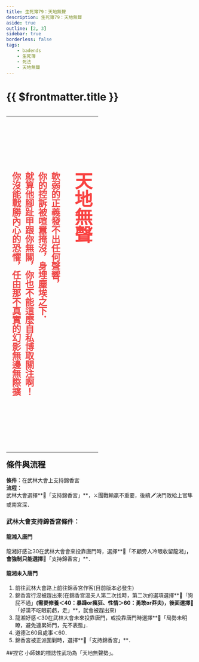 ```yaml
---
title: 生死簿79：天地無聲
description: 生死簿79：天地無聲
aside: true
outline: [2, 3]
sidebar: true
borderless: false
tags:
    - badends
    - 生死簿
    - 死法
    - 天地無聲
---
```


# {{ $frontmatter.title }}

<table align=left>
    <tr>
        <td style="height:900px">
          <span style="writing-mode: tb-rl; webkit-writing-mode: vertical-rl; writing-mode: vertical-rl;">
            <font size="7" color="#f94241"><strong>天地無聲</strong></font>
            <br>
            <br>
            <font size="5" color="#ef4747">
            <strong>
            軟弱的正義發不出任何聲響，<br>
            你的控訴被喧囂掩沒，身埋塵埃之下．<br>
            就算他腳趾甲跟你無關，你也不能這麼自私博取關注啊！<br>
            你沒能戰勝內心的恐懼，任由那不真實的幻影無邊無際擴<br>
            </strong>
            </font>
          </span>
        </td>
    </tr>
</table>

## 條件與流程

<b>條件：</b>在武林大會上支持錦香宮<br>
<b>流程：</b><br>
武林大會選擇**📖「支持錦香宮」**，⚔️團戰輸贏不重要，後續🗡️決鬥敗給上官隼或南宮深．

### 武林大會支持錦香宮條件：

#### 龍湘入唐門
<Girl8Icon :size="`medium`">龍湘</Girl8Icon>好感≧30在武林大會會來投靠唐門時，選擇**📖「不顧旁人冷眼收留龍湘」**，會強制只能選擇**📖「支持錦香宮」**．

#### 龍湘未入唐門

1. 前往武林大會路上前往錦香宮作客(目前版本必發生)
2. 錦香宮行沒被趕出來(在錦香宮溫夫人第二次找時，第二次的選項選擇**📖「狗屁不通」**(需要修養＜40：暴躁or瘋狂、性情＞60：勇敢or莽夫)，後面選擇**📖「好漢不吃眼前虧，走」**，就會被趕出來)
3. <Girl8Icon :size="`medium`">龍湘</Girl8Icon>好感＜30在武林大會未來投靠唐門，或投靠唐門時選擇**📖「局勢未明瞭，避免連累師門，先不表態」．
4. 道德≧60且處事＜60．
5. 錦香宮被正派圍剿時，選擇**📖「支持錦香宮」**．

##捏它
<Girl0Icon>小師妹</Girl0Icon>的標誌性武功為「天地無聲勢」。
